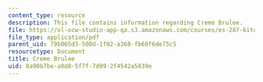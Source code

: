 ```yaml
---
content_type: resource
description: This file contains information regarding Creme Brulee.
file: https://ol-ocw-studio-app-qa.s3.amazonaws.com/courses/es-287-kitchen-chemistry-spring-2009/8a90b7bea8d85f7f7d092f4542a5839e_MITES_287S09_read16.pdf
file_type: application/pdf
parent_uid: 79b065d3-500d-1f02-a368-fb60f6de75c5
resourcetype: Document
title: Creme Brulee
uid: 8a90b7be-a8d8-5f7f-7d09-2f4542a5839e
---
```

